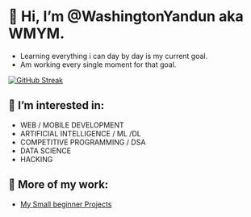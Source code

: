 # 👋 Hi, I’m @WashingtonYandun aka WMYM.

- Learning everything i can day by day is my current goal.
- Am working every single moment for that goal.

[![GitHub Streak](https://github-readme-streak-stats.herokuapp.com?user=WashingtonYandun&theme=react&hide_border=true&date_format=j%20M%5B%20Y%5D)](https://github.com/WashingtonYandun)

## 👀 I’m interested in:

- WEB / MOBILE DEVELOPMENT
- ARTIFICIAL INTELLIGENCE / ML /DL
- COMPETITIVE PROGRAMMING / DSA
- DATA SCIENCE
- HACKING

<!---
## 🌱 My Current Stack:

<a align="start" href="https://github.com/WashingtonYandun">
  <img alt="CSS" src="https://img.shields.io/badge/css%20-34ACDB.svg?&style=for-the-badge&logo=css3&logoColor=fff"/>
  <img alt="HTML" src="https://img.shields.io/badge/html%20-E34F28.svg?&style=for-the-badge&logo=html5&logoColor=fff"/>
  <img alt="JavaScript" src="https://img.shields.io/badge/JavaScript%20-F3DB4B.svg?&style=for-the-badge&logo=javascript&logoColor=222"/>
  <img alt="MongoDb" src="https://img.shields.io/badge/mongo%20-73B55E.svg?&style=for-the-badge&logo=mongodb&logoColor=fff"/>
  <img alt="Node.js" src="https://img.shields.io/badge/node%20-85CC2D.svg?&style=for-the-badge&logo=node.js&logoColor=fff"/>
  <img alt="Express" src="https://img.shields.io/badge/express%20-141414.svg?&style=for-the-badge&logo=express&logoColor=fff"/>
  <img alt="Git" src="https://img.shields.io/badge/git%20-E95137.svg?&style=for-the-badge&logo=git&logoColor=fff"/>
  <img alt="Python" src="https://img.shields.io/badge/python%20-3572A4.svg?&style=for-the-badge&logo=python&logoColor=fff"/>
  <img alt="Java" src="https://img.shields.io/badge/java%20-D32E31.svg?&style=for-the-badge&logo=java&logoColor=fff"/>
  <img alt="C++" src="https://img.shields.io/badge/c++%20-044B8A.svg?&style=for-the-badge&logo=cplusplus&logoColor=fff"/>
</a>
--->

## 🌱 More of my work:
- [My Small beginner Projects](https://github.com/WMYM-Experimental)

<!---
## 🌱 I’m currently learning:
## 💞️ I’m looking to collaborate on... all projects i could apport something.
## 💞️ Languages I worked on:
- Some of the languages I have worked.

[![trophy](https://github-profile-trophy.vercel.app/?username=WashingtonYandun&row=1&margin-w=10&no-bg=true&no-frame=true&theme=alduin)](https://github.com/ryo-ma/github-profile-trophy)
-->
